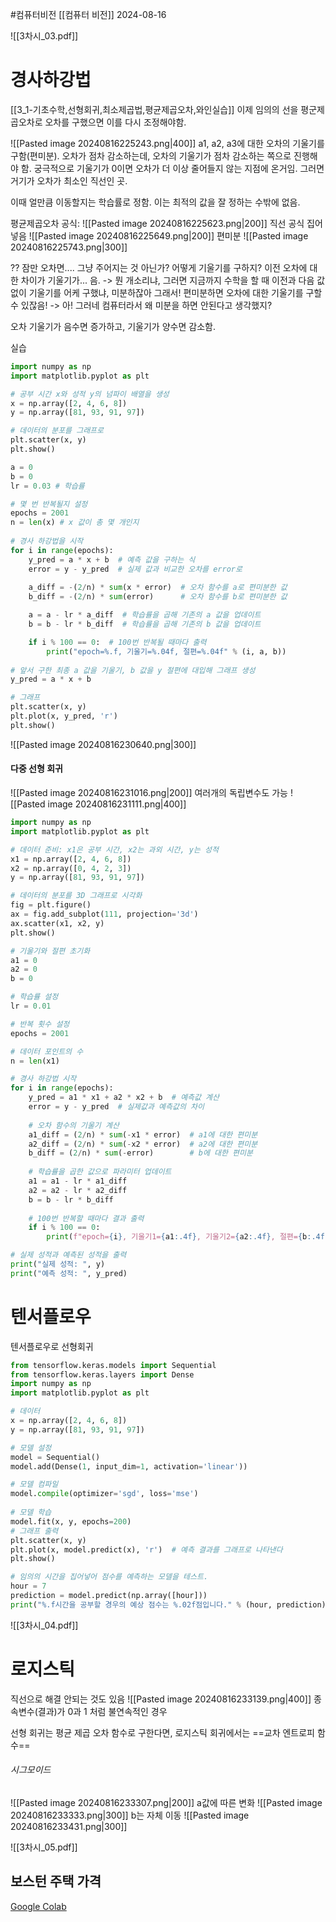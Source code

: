 #컴퓨터비전 
[[컴퓨터 비전]]
2024-08-16

![[3차시_03.pdf]]
# 경사하강법
[[3_1-기초수학,선형회귀,최소제곱법,평균제곱오차,와인실습]]
이제 임의의 선을 평군제곱오차로 오차를 구했으면 이를 다시 조정해야함.

![[Pasted image 20240816225243.png|400]]
a1, a2, a3에 대한 오차의 기울기를 구함(편미분).
오차가 점차 감소하는데, 오차의 기울기가 점차 감소하는 쪽으로 진행해야 함.
궁극적으로 기울기가 0이면 오차가 더 이상 줄어들지 않는 지점에 온거임.
그러면 거기가 오차가 최소인 직선인 곳.

이때 얼만큼 이동할지는 학습률로 정함. 이는 최적의 값을 잘 정하는 수밖에 없음.

평균제곱오차 공식:
![[Pasted image 20240816225623.png|200]]
직선 공식 집어 넣음
![[Pasted image 20240816225649.png|200]]
편미분
![[Pasted image 20240816225743.png|300]]

?? 잠만 오차면.... 그냥 주어지는 것 아닌가? 어떻게 기울기를 구하지? 이전 오차에 대한 차이가 기울기가... 음.
-> 뭔 개소리냐, 그러면 지금까지 수학을 할 때 이전과 다음 값 없이 기울기를 어케 구했냐, 미분하잖아 그래서! 편미분하면 오차에 대한 기울기를 구할 수 있잖음! -> 아! 그러네 컴퓨터라서 왜 미분을 하면 안된다고 생각했지?

오차 기울기가 음수면 증가하고, 기울기가 양수면 감소함.

실습
```python
import numpy as np
import matplotlib.pyplot as plt

# 공부 시간 x와 성적 y의 넘파이 배열을 생성
x = np.array([2, 4, 6, 8])
y = np.array([81, 93, 91, 97])

# 데이터의 분포를 그래프로
plt.scatter(x, y)
plt.show()

a = 0
b = 0
lr = 0.03 # 학습률

# 몇 번 반복될지 설정
epochs = 2001
n = len(x) # x 값이 총 몇 개인지
  
# 경사 하강법을 시작
for i in range(epochs):
    y_pred = a * x + b  # 예측 값을 구하는 식
    error = y - y_pred  # 실제 값과 비교한 오차를 error로
    
    a_diff = -(2/n) * sum(x * error)  # 오차 함수를 a로 편미분한 값
    b_diff = -(2/n) * sum(error)      # 오차 함수를 b로 편미분한 값 

    a = a - lr * a_diff  # 학습률을 곱해 기존의 a 값을 업데이트
    b = b - lr * b_diff  # 학습률을 곱해 기존의 b 값을 업데이트  

    if i % 100 == 0:  # 100번 반복될 때마다 출력
        print("epoch=%.f, 기울기=%.04f, 절편=%.04f" % (i, a, b))
  
# 앞서 구한 최종 a 값을 기울기, b 값을 y 절편에 대입해 그래프 생성
y_pred = a * x + b 

# 그래프
plt.scatter(x, y)
plt.plot(x, y_pred, 'r')
plt.show()
```
![[Pasted image 20240816230640.png|300]]


#### 다중 선형 회귀
![[Pasted image 20240816231016.png|200]]
여러개의 독립변수도 가능
![[Pasted image 20240816231111.png|400]]

```python
import numpy as np
import matplotlib.pyplot as plt

# 데이터 준비: x1은 공부 시간, x2는 과외 시간, y는 성적
x1 = np.array([2, 4, 6, 8])
x2 = np.array([0, 4, 2, 3])
y = np.array([81, 93, 91, 97])

# 데이터의 분포를 3D 그래프로 시각화
fig = plt.figure()
ax = fig.add_subplot(111, projection='3d')
ax.scatter(x1, x2, y)
plt.show()

# 기울기와 절편 초기화
a1 = 0
a2 = 0
b = 0

# 학습률 설정
lr = 0.01

# 반복 횟수 설정
epochs = 2001

# 데이터 포인트의 수
n = len(x1)

# 경사 하강법 시작
for i in range(epochs):
    y_pred = a1 * x1 + a2 * x2 + b  # 예측값 계산
    error = y - y_pred  # 실제값과 예측값의 차이
    
    # 오차 함수의 기울기 계산
    a1_diff = (2/n) * sum(-x1 * error)  # a1에 대한 편미분
    a2_diff = (2/n) * sum(-x2 * error)  # a2에 대한 편미분
    b_diff = (2/n) * sum(-error)        # b에 대한 편미분
    
    # 학습률을 곱한 값으로 파라미터 업데이트
    a1 = a1 - lr * a1_diff
    a2 = a2 - lr * a2_diff
    b = b - lr * b_diff
    
    # 100번 반복할 때마다 결과 출력
    if i % 100 == 0:
        print(f"epoch={i}, 기울기1={a1:.4f}, 기울기2={a2:.4f}, 절편={b:.4f}")

# 실제 성적과 예측된 성적을 출력
print("실제 성적: ", y)
print("예측 성적: ", y_pred)

```

# 텐서플로우
텐서플로우로 선형회귀
```python
from tensorflow.keras.models import Sequential
from tensorflow.keras.layers import Dense
import numpy as np
import matplotlib.pyplot as plt

# 데이터
x = np.array([2, 4, 6, 8])
y = np.array([81, 93, 91, 97])

# 모델 설정
model = Sequential()
model.add(Dense(1, input_dim=1, activation='linear'))

# 모델 컴파일
model.compile(optimizer='sgd', loss='mse')
  
# 모델 학습
model.fit(x, y, epochs=200)
# 그래프 출력
plt.scatter(x, y)
plt.plot(x, model.predict(x), 'r')  # 예측 결과를 그래프로 나타낸다
plt.show()

# 임의의 시간을 집어넣어 점수를 예측하는 모델을 테스트.
hour = 7
prediction = model.predict(np.array([hour]))
print("%.f시간을 공부할 경우의 예상 점수는 %.02f점입니다." % (hour, prediction))
```


![[3차시_04.pdf]]
# 로지스틱
직선으로 해결 안되는 것도 있음
![[Pasted image 20240816233139.png|400]]
종속변수(결과)가 0과 1 처럼 불연속적인 경우

선형 회귀는 평균 제곱 오차 함수로 구한다면,
로지스틱 회귀에서는 ==교차 엔트로피 함수==
###### 시그모이드
![[Pasted image 20240816233307.png|200]]
a값에 따른 변화
![[Pasted image 20240816233333.png|300]]
b는 자체 이동
![[Pasted image 20240816233431.png|300]]



![[3차시_05.pdf]]
## 보스턴 주택 가격
[Google Colab](https://colab.research.google.com/drive/1L7JwgKDPMC6Jr0DfQrz7Xk12iCNvA41G?hl=ko#scrollTo=mBwq6H1K2_Fi)